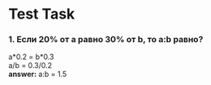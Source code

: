 # Test Task
### 1. Если 20% от a равно 30% от b, то a:b равно?
<dl>
  <dt>a*0.2 = b*0.3</dt>
  <dt>a/b = 0.3/0.2</dt>
  <dt><b>answer:</b> a:b = 1.5</dt>
</dl>

